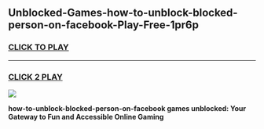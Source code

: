 
## Unblocked-Games-how-to-unblock-blocked-person-on-facebook-Play-Free-1pr6p
<h3>
<a href="https://premium76.site?title=how-to-unblock-blocked-person-on-facebook&ref=20M">CLICK TO PLAY</a></h3>
<hr>

<h3>
<a href="https://premium76.site?title=how-to-unblock-blocked-person-on-facebook&ref=20M">CLICK 2 PLAY</a>
  
</h3>

<a href="https://premium76.site?title=how-to-unblock-blocked-person-on-facebook&ref=19M"><img src="https://clearcache.store/games.png"></a>


**how-to-unblock-blocked-person-on-facebook games unblocked: Your Gateway to Fun and Accessible Online Gaming**
